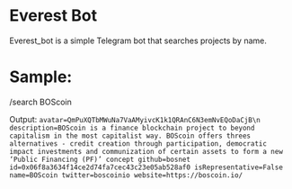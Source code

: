 # Everest Bot
Everest_bot is a simple Telegram bot that searches projects by name.

# Sample:

/search BOScoin

Output:
`avatar=QmPuXQTbMWuNa7VaAMyivcK1k1QRAnC6N3emNvEQoDaCjB\n
description=BOScoin is a finance blockchain project to beyond capitalism in the most capitalist way. BOScoin offers threes alternatives - credit creation through participation, democratic impact investments and communization of certain assets to form a new ‘Public Financing (PF)’ concept
github=bosnet
id=0x06f8a3634f14ce2d74fa7cec43c23e05ab528af0
isRepresentative=False
name=BOScoin
twitter=boscoinio
website=https://boscoin.io/`
